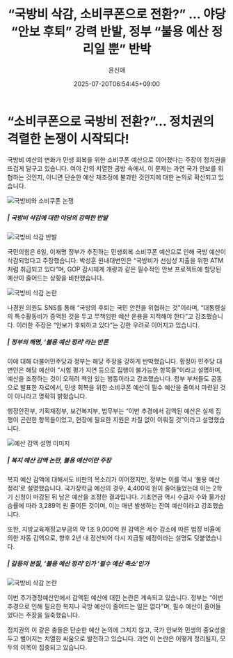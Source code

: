 ﻿---
title: "“국방비 삭감, 소비쿠폰으로 전환?” … 야당 “안보 후퇴” 강력 반발, 정부 “불용 예산 정리일 뿐” 반박"
description: "## “국방비 빼서 소비쿠폰 준다”… 야당 주장 정부 “불용 예산일 뿐, 민생 왜곡 말라” ..."
date: 2025-07-20T06:54:45+09:00
author: "윤신애"
categories: ["economy"]
tags: ["뉴스", "이슈", "국민의힘", "국방비", "국방예산", "더불어민주당", "민생회복 소비쿠폰", "민생회복 지원금", "복지예산", "정부", "필수예산", "정치충돌", "예산재조정"]
hash: 84e8c2b3
source_url: "https://www.reportera.co.kr/news/national-defense-budget-to-support-peoples-livelihood-recovery/"
url: "/economy/gugbangbi-saggam-sobikuponeuro-jeonhwan/"
images: ["https://imagedelivery.net/BhPWbivJAhTvor9c-8lV2w/31d3d494-7f16-4d32-81f2-21bb5024e900/public", "https://imagedelivery.net/BhPWbivJAhTvor9c-8lV2w/d2d41b9b-aa58-430d-4426-866f227f3f00/public", "https://imagedelivery.net/BhPWbivJAhTvor9c-8lV2w/4334e7ba-fac8-422d-5f7d-9c08c59c8900/public", "https://imagedelivery.net/BhPWbivJAhTvor9c-8lV2w/701a2bd6-60a4-4af0-9e8d-9d57d7b36e00/public", "https://imagedelivery.net/BhPWbivJAhTvor9c-8lV2w/8fbf0806-31f7-4381-7752-f05daf15de00/public"]
thumbnail: "https://imagedelivery.net/BhPWbivJAhTvor9c-8lV2w/31d3d494-7f16-4d32-81f2-21bb5024e900/public"
image: "https://imagedelivery.net/BhPWbivJAhTvor9c-8lV2w/31d3d494-7f16-4d32-81f2-21bb5024e900/public"
featured_image: "https://imagedelivery.net/BhPWbivJAhTvor9c-8lV2w/31d3d494-7f16-4d32-81f2-21bb5024e900/public"
image_width: 1200
image_height: 630
slug: "gugbangbi-saggam-sobikuponeuro-jeonhwan"
type: "post"
layout: "single"
news_keywords: "뉴스, 이슈, 국민의힘, 국방비, 국방예산"
robots: "index, follow"
draft: false
---

# “소비쿠폰으로 국방비 전환?”… 정치권의 격렬한 논쟁이 시작되다!

국방비 예산의 변화가 민생 회복을 위한 소비쿠폰 예산으로 이어졌다는 주장이 정치권을 뜨겁게 달구고 있습니다. 여야 간의 치열한 공방 속에서, 이 문제는 과연 국가 안보를 위협하는 것인지, 아니면 단순한 예산 재조정에 불과한 것인지에 대한 논의로 확산되고 있습니다.


![국방비와 소비쿠폰 논쟁](https://imagedelivery.net/BhPWbivJAhTvor9c-8lV2w/d2d41b9b-aa58-430d-4426-866f227f3f00/public)


##### | 국방비 삭감에 대한 야당의 강력한 반발


![국방비 삭감 반발](https://imagedelivery.net/BhPWbivJAhTvor9c-8lV2w/701a2bd6-60a4-4af0-9e8d-9d57d7b36e00/public)


국민의힘은 6일, 이재명 정부가 추진하는 민생회복 소비쿠폰 예산으로 인해 국방 예산이 삭감되었다고 주장했습니다. 박성훈 원내대변인은 “국방비가 선심성 지출을 위한 ATM처럼 취급되고 있다”며, GOP 감시체계 개량과 같은 필수적인 안보 프로젝트에 할당된 예산이 줄어드는 상황을 비판했습니다.


![국방비 삭감 논란](https://imagedelivery.net/BhPWbivJAhTvor9c-8lV2w/31d3d494-7f16-4d32-81f2-21bb5024e900/public)


나경원 의원도 SNS를 통해 “국방의 후퇴는 국민 안전을 위협하는 것”이라며, “대통령실의 특수활동비가 증액된 것을 두고 무책임한 예산 운용을 지적해야 한다”고 강조했습니다. 이러한 주장은 “안보가 후퇴하고 있다”는 강한 우려로 이어지고 있습니다.

##### | 정부의 해명, ‘불용 예산 정리’라는 반론

이에 대해 더불어민주당과 정부는 해당 주장을 강하게 반박했습니다. 황정아 민주당 대변인은 해당 예산이 “시험 평가 지연 등으로 집행이 불가능한 항목들”이라고 설명하며, 예산을 조정하는 것이 오히려 책임 있는 행동이라고 강조했습니다. 정부 부처들도 공동으로 발표한 자료에서, 민생 회복을 위한 소비쿠폰 예산이 필수 예산을 줄여서 마련된 것이 아니라고 명확히 밝혔습니다.

행정안전부, 기획재정부, 보건복지부, 법무부는 “이번 추경에서 감액된 예산은 실제 집행이 곤란한 항목들이었고, 현장에 필요한 지원은 차질 없이 이뤄질 것”이라고 설명했습니다.


![예산 감액 설명 이미지](https://imagedelivery.net/BhPWbivJAhTvor9c-8lV2w/8fbf0806-31f7-4381-7752-f05daf15de00/public)


##### | 복지 예산 감액 논란, 불용 예산이란 주장

복지 예산 감액에 대해서도 비판의 목소리가 이어졌지만, 정부는 이를 역시 ‘불용 예산 정리’로 설명했습니다. 국가장학금 예산의 경우, 4,400억 원이 줄어들었는데 이는 2학기 신청이 마감된 뒤 남은 예산을 조정한 결과입니다. 기초연금 역시 수급자 수와 물가상승률에 따라 3,289억 원 줄어든 것이며, 이는 매년 발생하는 잔여 예산이라고 강조했습니다.

또한, 지방교육재정교부금의 약 1조 9,000억 원 감액은 세수 감소에 따른 법정 비율에 의한 자동 감액으로, 향후 2년 내 정산되어 다시 지급될 예정이라는 설명도 덧붙였습니다.

##### | 갈등의 본질, ‘불용 예산 정리’인가 ‘필수 예산 축소’인가


![국방비 삭감 논란](https://imagedelivery.net/BhPWbivJAhTvor9c-8lV2w/4334e7ba-fac8-422d-5f7d-9c08c59c8900/public)


이번 추가경정예산안에서 감액된 예산에 대한 논란은 계속되고 있습니다. 정부는 “이번 추경으로 인해 필요한 복지나 국방 예산이 줄어드는 일은 없다”며, 필수 예산이 줄어들었다는 주장을 일축했습니다.

정치권의 이 같은 충돌은 단순한 예산 논의에 그치지 않고, 국가 안보와 민생의 중요성을 두고 벌어지는 치열한 싸움으로 발전하고 있습니다. 과연 이 논란은 어떻게 정리될지, 모두의 이목이 집중되고 있습니다.

